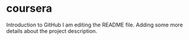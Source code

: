# coursera
Introduction to GitHub
I am editing the README file. Adding some more details about the project description.
